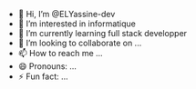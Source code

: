 - 👋 Hi, I’m @ELYassine-dev
- 👀 I’m interested in informatique
- 🌱 I’m currently learning full stack developper
- 💞️ I’m looking to collaborate on ...
- 📫 How to reach me ...
- 😄 Pronouns: ...
- ⚡ Fun fact: ...

<!---
ELYassine-dev/ELYassine-dev is a ✨ special ✨ repository because its `README.md` (this file) appears on your GitHub profile.
You can click the Preview link to take a look at your changes.
--->
